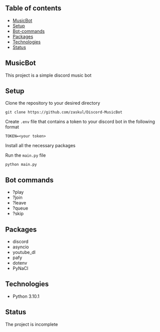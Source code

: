 ## Table of contents
* [MusicBot](#musicbot)
* [Setup](#setup)
* [Bot-commands](#bot-commands)
* [Packages](#packages)
* [Technologies](#technologies)
* [Status](#status)

## MusicBot
This project is a simple discord music bot 

## Setup
Clone the repository to your desired directory

    git clone https://github.com/zaskul/Discord-MusicBot

Create `.env` file that contains a token to your discord bot in the following format

    TOKEN=<your token>

Install all the necessary packages

Run the `main.py` file

    python main.py

## Bot commands
* ?play <URL or keyword> 
* ?join
* ?leave
* ?queue
* ?skip


## Packages
* discord
* asyncio
* youtube_dl
* pafy
* dotenv
* PyNaCl

## Technologies
* Python 3.10.1

## Status
The project is incomplete